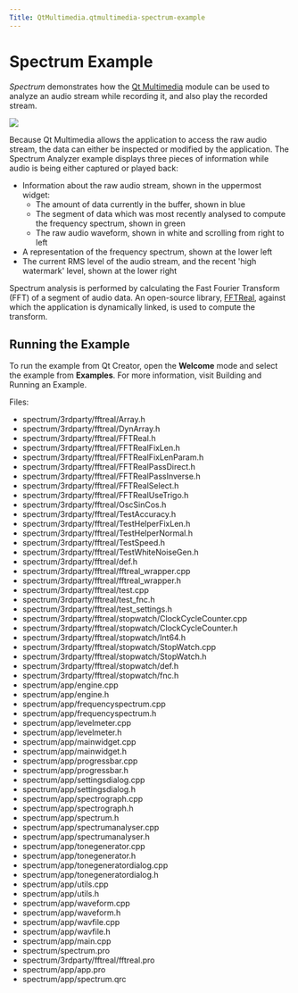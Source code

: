 ```yaml
---
Title: QtMultimedia.qtmultimedia-spectrum-example
---
```

        
Spectrum Example
================

<span class="subtitle"></span>
<span id="details"></span>
*Spectrum* demonstrates how the [Qt Multimedia](../QtMultimedia.qtmultimedia-index.md) module can be used to analyze an audio stream while recording it, and also play the recorded stream.

![](https://developer.ubuntu.com/static/devportal_uploaded/a8cd2971-95e8-4e30-ae25-16c1203c38ec-api/apps/qml/sdk-15.04.5/qtmultimedia-spectrum-example/images/spectrum-demo.png)

Because Qt Multimedia allows the application to access the raw audio stream, the data can either be inspected or modified by the application. The Spectrum Analyzer example displays three pieces of information while audio is being either captured or played back:

-   Information about the raw audio stream, shown in the uppermost widget:
    -   The amount of data currently in the buffer, shown in blue
    -   The segment of data which was most recently analysed to compute the frequency spectrum, shown in green
    -   The raw audio waveform, shown in white and scrolling from right to left
-   A representation of the frequency spectrum, shown at the lower left
-   The current RMS level of the audio stream, and the recent 'high watermark' level, shown at the lower right

Spectrum analysis is performed by calculating the Fast Fourier Transform (FFT) of a segment of audio data. An open-source library, [FFTReal](http://ldesoras.free.fr/prod.html), against which the application is dynamically linked, is used to compute the transform.

<span id="running-the-example"></span>
Running the Example
-------------------

To run the example from Qt Creator, open the **Welcome** mode and select the example from **Examples**. For more information, visit Building and Running an Example.

Files:

-   spectrum/3rdparty/fftreal/Array.h
-   spectrum/3rdparty/fftreal/DynArray.h
-   spectrum/3rdparty/fftreal/FFTReal.h
-   spectrum/3rdparty/fftreal/FFTRealFixLen.h
-   spectrum/3rdparty/fftreal/FFTRealFixLenParam.h
-   spectrum/3rdparty/fftreal/FFTRealPassDirect.h
-   spectrum/3rdparty/fftreal/FFTRealPassInverse.h
-   spectrum/3rdparty/fftreal/FFTRealSelect.h
-   spectrum/3rdparty/fftreal/FFTRealUseTrigo.h
-   spectrum/3rdparty/fftreal/OscSinCos.h
-   spectrum/3rdparty/fftreal/TestAccuracy.h
-   spectrum/3rdparty/fftreal/TestHelperFixLen.h
-   spectrum/3rdparty/fftreal/TestHelperNormal.h
-   spectrum/3rdparty/fftreal/TestSpeed.h
-   spectrum/3rdparty/fftreal/TestWhiteNoiseGen.h
-   spectrum/3rdparty/fftreal/def.h
-   spectrum/3rdparty/fftreal/fftreal\_wrapper.cpp
-   spectrum/3rdparty/fftreal/fftreal\_wrapper.h
-   spectrum/3rdparty/fftreal/test.cpp
-   spectrum/3rdparty/fftreal/test\_fnc.h
-   spectrum/3rdparty/fftreal/test\_settings.h
-   spectrum/3rdparty/fftreal/stopwatch/ClockCycleCounter.cpp
-   spectrum/3rdparty/fftreal/stopwatch/ClockCycleCounter.h
-   spectrum/3rdparty/fftreal/stopwatch/Int64.h
-   spectrum/3rdparty/fftreal/stopwatch/StopWatch.cpp
-   spectrum/3rdparty/fftreal/stopwatch/StopWatch.h
-   spectrum/3rdparty/fftreal/stopwatch/def.h
-   spectrum/3rdparty/fftreal/stopwatch/fnc.h
-   spectrum/app/engine.cpp
-   spectrum/app/engine.h
-   spectrum/app/frequencyspectrum.cpp
-   spectrum/app/frequencyspectrum.h
-   spectrum/app/levelmeter.cpp
-   spectrum/app/levelmeter.h
-   spectrum/app/mainwidget.cpp
-   spectrum/app/mainwidget.h
-   spectrum/app/progressbar.cpp
-   spectrum/app/progressbar.h
-   spectrum/app/settingsdialog.cpp
-   spectrum/app/settingsdialog.h
-   spectrum/app/spectrograph.cpp
-   spectrum/app/spectrograph.h
-   spectrum/app/spectrum.h
-   spectrum/app/spectrumanalyser.cpp
-   spectrum/app/spectrumanalyser.h
-   spectrum/app/tonegenerator.cpp
-   spectrum/app/tonegenerator.h
-   spectrum/app/tonegeneratordialog.cpp
-   spectrum/app/tonegeneratordialog.h
-   spectrum/app/utils.cpp
-   spectrum/app/utils.h
-   spectrum/app/waveform.cpp
-   spectrum/app/waveform.h
-   spectrum/app/wavfile.cpp
-   spectrum/app/wavfile.h
-   spectrum/app/main.cpp
-   spectrum/spectrum.pro
-   spectrum/3rdparty/fftreal/fftreal.pro
-   spectrum/app/app.pro
-   spectrum/app/spectrum.qrc

